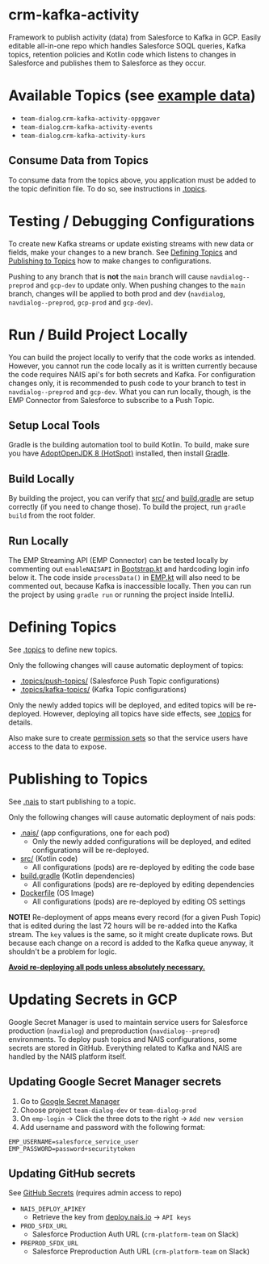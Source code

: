 # crm-kafka-activity

Framework to publish activity (data) from Salesforce to Kafka in GCP. Easily editable all-in-one repo which handles Salesforce SOQL queries, Kafka topics, retention policies and Kotlin code which listens to changes in Salesforce and publishes them to Salesforce as they occur.

# Available Topics (see [example data](/example-data))

- `team-dialog`.`crm-kafka-activity-oppgaver`
- `team-dialog`.`crm-kafka-activity-events`
- `team-dialog`.`crm-kafka-activity-kurs`
  <!-- - `team-dialog`.`crm-kafka-activity-interne-kontaktpersoner` -->
  <!-- - `team-dialog`.`crm-kafka-activity-bedriftsavtaler` -->
  <!-- - `team-dialog`.`crm-kafka-activity-kampanje` -->

## Consume Data from Topics

To consume data from the topics above, you application must be added to the topic definition file. To do so, see instructions in [.topics](/.topics).

# Testing / Debugging Configurations

To create new Kafka streams or update existing streams with new data or fields, make your changes to a new branch. See [Defining Topics](#defining-topics) and [Publishing to Topics](#publishing-to-topics) how to make changes to configurations.

Pushing to any branch that is **not** the `main` branch will cause `navdialog--preprod` and `gcp-dev` to update only. When pushing changes to the `main` branch, changes will be applied to both prod and dev (`navdialog`, `navdialog--preprod`, `gcp-prod` and `gcp-dev`).

# Run / Build Project Locally

You can build the project locally to verify that the code works as intended. However, you cannot run the code locally as it is written currently because the code requires NAIS api's for both secrets and Kafka. For configuration changes only, it is recommended to push code to your branch to test in `navdialog--preprod` and `gcp-dev`. What you can run locally, though, is the EMP Connector from Salesforce to subscribe to a Push Topic.

## Setup Local Tools

Gradle is the building automation tool to build Kotlin. To build, make sure you have [AdoptOpenJDK 8 (HotSpot)](https://adoptopenjdk.net) installed, then install [Gradle](https://gradle.org/install/).

## Build Locally

By building the project, you can verify that [src/](/src) and [build.gradle](/build.gradle) are setup correctly (if you need to change those). To build the project, run `gradle build` from the root folder.

## Run Locally

The EMP Streaming API (EMP Connector) can be tested locally by commenting out `enableNAISAPI` in [Bootstrap.kt](/src/main/kotlin/no/nav/crm/kafka/activity/Bootstrap.kt) and hardcoding login info below it. The code inside `processData()` in [EMP.kt](/src/main/kotlin/no/nav/crm/kafka/activity/EMP.kt) will also need to be commented out, because Kafka is inaccessible locally. Then you can run the project by using `gradle run` or running the project inside IntelliJ.

# Defining Topics

See [.topics](/.topics) to define new topics.

Only the following changes will cause automatic deployment of topics:

- [.topics/push-topics/](/.topics/push-topics) (Salesforce Push Topic configurations)
- [.topics/kafka-topics/](/.topics/kafka-topics) (Kafka Topic configurations)

Only the newly added topics will be deployed, and edited topics will be re-deployed. However, deploying all topics have side effects, see [.topics](/.topics) for details.

Also make sure to create [permission sets](/permissions) so that the service users have access to the data to expose.

# Publishing to Topics

See [.nais](/.nais) to start publishing to a topic.

Only the following changes will cause automatic deployment of nais pods:

- [.nais/](/.nais) (app configurations, one for each pod)
  - Only the newly added configurations will be deployed, and edited configurations will be re-deployed.
- [src/](/src) (Kotlin code)
  - All configurations (pods) are re-deployed by editing the code base
- [build.gradle](/build.gradle) (Kotlin dependencies)
  - All configurations (pods) are re-deployed by editing dependencies
- [Dockerfile](/Dockerfile) (OS Image)
  - All configurations (pods) are re-deployed by editing OS settings

**NOTE!** Re-deployment of apps means every record (for a given Push Topic) that is edited during the last 72 hours will be re-added into the Kafka stream. The `key` values is the same, so it might create duplicate rows. But because each change on a record is added to the Kafka queue anyway, it shouldn't be a problem for logic.

**<ins>Avoid re-deploying all pods unless absolutely necessary.</ins>**

# Updating Secrets in GCP

Google Secret Manager is used to maintain service users for Salesforce production (`navdialog`) and preproduction (`navdialog--preprod`) environments. To deploy push topics and NAIS configurations, some secrets are stored in GitHub. Everything related to Kafka and NAIS are handled by the NAIS platform itself.

## Updating Google Secret Manager secrets

1. Go to [Google Secret Manager](https://console.cloud.google.com/security/secret-manager)
1. Choose project `team-dialog-dev` or `team-dialog-prod`
1. On `emp-login` → Click the three dots to the right → `Add new version`
1. Add username and password with the following format:

```
EMP_USERNAME=salesforce_service_user
EMP_PASSWORD=password+securitytoken
```

## Updating GitHub secrets

See [GitHub Secrets](https://github.com/navikt/crm-kafka-activity/settings/secrets/actions) (requires admin access to repo)

- `NAIS_DEPLOY_APIKEY`
  - Retrieve the key from [deploy.nais.io](https://deploy.nais.io/) → `API keys`
- `PROD_SFDX_URL`
  - Salesforce Production Auth URL (`crm-platform-team` on Slack)
- `PREPROD_SFDX_URL`
  - Salesforce Preproduction Auth URL (`crm-platform-team` on Slack)

